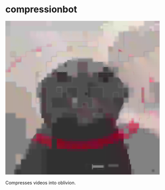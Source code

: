 # compressionbot

![compressionbot logo](https://github.com/nununoisy/compressionbot/blob/master/logo.png?raw=true)

Compresses videos into oblivion.